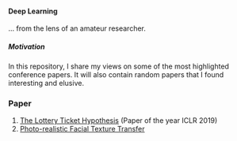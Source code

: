 #### Deep Learning
... from the lens of an amateur researcher.

##### Motivation
In this repository, I share my views on some of the most highlighted conference papers. It will also
 contain random papers that I found interesting and elusive.
 
### Paper
 
 1. [The Lottery Ticket Hypothesis](https://openreview.net/forum?id=rJl-b3RcF7) (Paper of the year ICLR 2019)
 2. [Photo-realistic Facial Texture Transfer](https://arxiv.org/pdf/1706.04306.pdf)



<!--  ###### Personal Note
`` This is just a honest attempt to improve my writing skills both personally and academically. 
If you are reading this and if you have a personal suggestion, please feel free to reach out to me. ``
-->

